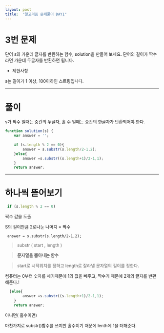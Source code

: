 ```yaml
---
layout: post
title:  "알고리즘 문제풀이 DAY1"
---
```


# 3번 문제
단어 s의 가운데 글자를 반환하는 함수, solution을 만들어 보세요. 단어의 길이가 짝수라면 가운데 두글자를 반환하면 됩니다.

- 제한사항

s는 길이가 1 이상, 100이하인 스트링입니다.

---
# 풀이
s가 짝수 일때는 중간의 두글자, 홀 수 일때는 중간의 한글자가 반환되어야 한다.

```js
function solution(s) {
    var answer = '';
    
    if (s.length % 2 == 0){
        answer = s.substr(s.length/2-1,2);
    }else{
        answer =s.substr((s.length+1)/2-1,1);
    }
    return answer;

```
---
# 하나씩 뜯어보기
```js
 if (s.length % 2 == 0)
 ```
 짝수 값을 도출
 
 S의 길이만큼 2로나눈 나머지 = 짝수

 ```JS
  answer = s.substr(s.length/2-1,2);
  ```

 > substr ( start , length )

 > **문자열을 뽑아내는 함수**
 
 >  start로 시작위치를 정하고 length로 잘라낼 문자열의 길이를 정한다. 

컴퓨터는 0부터 숫자를 세기때문에 1의 값을 빼주고, 짝수기 때문에 2개의 글자를 반환해준다.!

```js
  }else{
        answer =s.substr((s.length+1)/2-1,1);
    }
    return answer;
```
아니면( 홀수이면)

마찬가지로 substr()함수를 쓰지만 홀수이기 때문에 lenth에 1을 더해준다.






